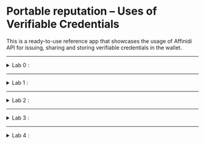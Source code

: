 # Portable reputation – Uses of Verifiable Credentials

This is a ready-to-use reference app that showcases the usage of Affinidi API for issuing, sharing and storing verifiable credentials in the wallet.

---
<details>
  <summary> Lab 0 : </summary>

## Pre-Requisite

To run this lab you need to set up the Issuer credentials. 
To Know more about Issuer, [click here](https://academy.affinidi.com/what-are-verifiable-credentials-79f1846a7b9#:~:text=about%20these%20entities.-,Issuer,-An%20issuer%20is)

 To set up issuer credentials, you need PROJECT_ID, PROJECT_DID, API_KEY_HASH

you will use Affnidi's VS code extension tool to generate these required data.
#### Please follow the instruction below.

You need to have the following installed on your machine:

- [NodeJs v16 and higher](https://nodejs.org). (it's recommended to use [nvm](https://github.com/nvm-sh/nvm))
- [VS Code](https://code.visualstudio.com/)

Instal Affinidi extension from extension marketplace:

```
Go to to extension market place and search Affinidi or Affinidi.affinidi
or browse https://marketplace.visualstudio.com/items?itemName=Affinidi.affinidi
```
[Affinidi's VS Code Extension](https://marketplace.visualstudio.com/items?itemName=Affinidi.affinidi)

To use the extension, you first need to create an Affinidi account and a project

```
To do that, click on Affinidi logo in sidebar, then click on “Create an account with Affinidi”, 

enter your email and the OTP code that you received in your inbox.
```
![alt text](https://github.com/affinidi/vscode-extension/raw/HEAD/media/docs/create_account.png "")

Once the account is created, a project named Default Project will be created automatically. As part of it, a digital identity will be created for you – your personal DID.
Initially, the Default Project will be set as your Active Project.

![alt text](https://github.com/affinidi/vscode-extension/raw/HEAD/media/docs/default_project.png)
![alt text](https://github.com/affinidi/vscode-extension/raw/HEAD/media/docs/inactive_projects.png)



Either create a new project or use the default project. 
To get the project details. click on the default project below.

<img width="1075" alt="image" src="https://user-images.githubusercontent.com/1314582/236203164-f3a74bb0-be58-4daf-a07b-8beb24ec8bc7.png">
Take the values of PROJECT_ID, PROJECT_DID, and API_KEY_HASH from here to use later in the gaming project. 

---


## Setup Project 
Setting up the reference app is easy, just follow these steps:  
1. Clone the repo:
    ```
    $ git clone https://github.com/sanjay95/gaming-portable-reputation.git
    $ cd gaming-portable-reputation
    
    ```
2. Install the dependencies:
    ```
    $ npm install
    ```
3. Create a `.env` file:
    ```
    $ cp .env.example .env
    ```
   **Enter values for `PROJECT_ID`, `PROJECT_DID` and `API_KEY_HASH` from your Affinidi project **properties** from the previous steps. you can also use [CLI](https://github.com/affinidi/affinidi-cli) to create the project.
    
 4. Launch the app:
The app will be available locally on http://localhost:3000.

</details>

---
<details>
  <summary> Lab 1 : </summary>

## Use the project to Issue and store Verifiable Credentials 

This is a simple web app with user registration and two simple games.
You can play games without login, but game stats and settings will not be saved. 


There will be a total of three types of Verifiable credentials created. 

1. Studio Profile
2. GameSetting
3. GameStats

### Creating studio profile and Issuing ProfileVC

- browse the application at http://localhost:3000.
- click on the JOIN OUR TEAM button 
- enter your email and provide the OTP
- the first login will prompt you to complete the profile (here Studio profile VC will be issued to the logged-in user's wallet)

As soon as you save your profile, your wallet will be active with profile VC. 
You can browse [wallet credentials](http://localhost:3000/wallet) to view the credentials issued to you and stored in your wallet. 

### `Issuance` 
```typescript
//pages/components/StudioProfileSetup/useProfile.ts
const {
      data: { vc },
    } = await axios<{ vc: VerifiableCredential }>(
      '/api/data-providers/StudioProfile/issue-vc',
      {
        method: 'POST',
        data: {
          holderDid,
          useremail,
          usermobile,
          userName,
          userage,
          usercountry,
          usercity,
        },
      },
    )

    // make unsigned VC
    //pages/api/data-providers/StudioProfile/issue-vc.page.ts
     const unsignedStudioProfileVc = generateStudioProfileVc(
    holderDid,
    credentialSubject
  )

  //sign credentials 
  //pages/api/data-providers/StudioProfile/issue-vc.page.ts
  const { vc } = await cloudWalletClient.signCredential(
    { vc: unsignedStudioProfileVc },
    { accessToken: cloudWalletAccessToken }
  )

// Final call to Affinidi API from Issuer for signing
//pages/api/clients/cloud-wallet-client.ts
signCredential: async (input: { vc: VerifiableCredential }, options: Options): Promise<{ vc: VerifiableCredential }> => {
    const {
      data: { signedCredential: vc },
    } = await axios<{ signedCredential: VerifiableCredential }>(
      `${cloudWalletApiUrl}/v1/wallet/sign-credential`,
      {
        method: 'POST',
        headers: {
          'Api-Key': apiKeyHash,
          Authorization: options.accessToken,
        },
        data: {
          unsignedCredential: input.vc,
        },
      }
    )

    return { vc }
  }

```
### `Storage`


```typescript
//Store signed credentials in user wallet
//pages/components/StudioProfileSetup/useProfile.ts
 await axios('/api/cloud-wallet/store-vc', {
      method: 'POST',
      headers: createCloudWalletAuthenticationHeaders(),
      data: { vc },
    })

//Final call to Affinidi API from holder to store the given VC in wallet
//pages/api/clients/cloud-wallet-client.ts
  storeCredentials: async (
    input: { vcs: VerifiableCredential[] },
    options: Options
  ): Promise<void> => {
    await axios<void>(`${cloudWalletApiUrl}/v1/wallet/credentials`, {
      method: 'POST',
      headers: {
        'Api-Key': apiKeyHash,
        Authorization: options.accessToken,
      },
      data: {
        data: input.vcs,
      },
    })
  }

```
</details>

---

<details>
  <summary> Lab 2 : </summary>

  ## Issue Game Settings as digital credentials

- Click on the first game [Board tennis](http://localhost:3000/Games/game1). This is a simulated game where the game level and no. of hours played will keep increasing which simulates actual game hours.
  - To make the system play as both players, ``press 0``
 - you may change the game settings like Theme color, game sound and Alias, these settings will be issued as VC to your wallet only if you press the `save settings` button 
 - Once you press the save settings button, a VC is issued by the application and stored in your credentials wallet.
 - you may check the newly issued VC from the menu [wallet credentials](http://localhost:3000/wallet)](http://localhost:3000/wallet)

## `Issuance of game settings as VC`

```typescript
//Game settings type
//types/vc.ts
type Preferences = {
    gamename?: string
    vcId?: string
    nickname: string
    themecolor: string
    gamevolume: string
}

// Internal call to use game settings to issue as VC 
//pages/Games/game1/components/SaveGamePreferences.tsx
await axios(
                `/api/game/export-preferences`,
                {
                    method: "POST",
                    headers,
                    data: preferences,
                }
            );
```
#### `Backend API Operation to Get access token of User's Wallet and Project wallet create Unsinged VC, sign Unsigned VC using project credentials, store signed VC in user's wallet using user's wallet credentials `

```typescript
//pages/api/game/export-preferences.page.ts
```
   #### `Getting access token of user wallet to store VC `
```typescript
  const accessToken = authenticateCloudWallet(req);
```
   #### `creating Unsinged VC`
 ```typescript 
const preferenceVc = await generatePreferencesVc(
            holderDid.did,
            preferences
        );
```
  #### `getting access token of Project's wallet to sign VC `

```typescript 
const {
            wallet: { accessToken: cloudWalletAccessToken },
```
   #### `signing VC using the project's credentials`   
     
```typescript 
        
const { vc } = await cloudWalletClient.signCredential(
            { vc: preferenceVc },
            { accessToken: cloudWalletAccessToken }
        );
```
 #### `storing signed VC in the user's wallet by calling to wallet client function `
 
```typescript 
 await cloudWalletClient.storeCredentials(
            {
                vcs: [vc as VerifiableCredential],
            },
            { accessToken }
        );

        success = true;
            
```


</details>

---

<details>
  <summary> Lab 3 : </summary>

## Request credentials to provide a seamless experience
 - While Still logged in go to the second game [Screen](http://localhost:3000/Games/game2) tennis](http://localhost:3000/Games/game2)
 - You may play the game here and build your level with the default color profile and - settings 
 - The second game provides an option to import game reputation, game settings and profile VC if you already have it and use them to provide you a seamless transition from the previous game
 - once you click the import button following operation starts
    - A `Share REQUEST Token` for three types of VC is generated 
      - Studio profile VC
      - GameSettings VC
      - Game stats VC
    - Upon receiving the request token, the application checks if the user has the requested VCs.
    - Consent is taken from the user to share the available VC for requested VC types if the user has the VC in the wallet.
    - If user gives consent to share VC, a `Share RESPONSE Token` is generated using the user's wallet credentials. This token is passed to the game.
    - The game application validates the `RESPONSE` token against the `REQUEST` Token. If the token is valid, it will utilize the data from VC to offer a personalized gaming experience 

#### `Create share request token`

```typescript
//pages/Games/game2/index.page.tsx
 const vcTypes = ["AffinidiStudioProfileVC", "GameSettings","GameReputation"];
 //verifier building share REQUEST token of two VC type, studio and game settings
  const reqToken = await GenerateRequestToken(vcTypes);
//pages/Games/tokenOperations.ts
  const response = await axios(
            '/api/verifier/share-request-token',
            {
                method: 'POST',
                headers: createCloudWalletAuthenticationHeaders(),
                data: { credentialsType: vcTypes }
            }

        )

//pages/api/verifier/share-request-token.page.ts
 const {
    wallet: { accessToken: cloudWalletAccessToken },
  } = await iamClient.authenticateCloudWallet({ did: projectDid ?? '' })

  const { shareRequestToken } = await cloudWalletClient.createShareRequestToken(
    { credentialsType },
    { accessToken: cloudWalletAccessToken }
  );


//pages/api/clients/cloud-wallet-client.ts
    const types = input.credentialsType.map((i)=>({type:[i]}))
      console.log('requested credentials types', types  );
     const {  data: shareRequestToken } = await axios<string>(
      `${cloudWalletApiUrl}/v1/wallet/credential-share-token/generate-request-token`,
      {
        method: 'POST',
        headers: {
          'Api-Key': apiKeyHash,
          Authorization: options.accessToken,
        },
        data: {
          requirements: types,      
        },
      }
    )

```
#### `Check available VC in the wallet for a request token`

```typescript
 //pages/api/holder/get-vcs-for-shareRequestToken.page.ts
 const { vcs } = await cloudWalletClient.getCredentialsForRequestToken({shareRequestToken}, { accessToken });
//pages/api/clients/cloud-wallet-client.ts
 const { data: vcs } = await axios<VerifiableCredential[]>(
      `${cloudWalletApiUrl}/v1/wallet/credentials?credentialShareRequestToken=${input.shareRequestToken}`,
      {
        method: 'GET',
        headers: {
          'Api-Key': apiKeyHash,
          Authorization: options.accessToken,
        },
      }
    )

```

#### `Create a share response token for a request token`

```typescript
//pages/api/holder/build-shaResponseToken.page.ts
const accessToken = authenticateCloudWallet(req);

const { shareRequestToken } = requestSchema.parse(req.body);

const { vcs } = await cloudWalletClient.getCredentialsForRequestToken({ shareRequestToken }, { accessToken });

const { shareResponseToken } = await cloudWalletClient.getShareResponseToken({ shareRequestToken, vcs }, { accessToken });

//pages/api/clients/cloud-wallet-client.ts

const { data: vcs } = await axios<VerifiableCredential[]>(
      `${cloudWalletApiUrl}/v1/wallet/credentials?credentialShareRequestToken=${input.shareRequestToken}`,
      {
        method: 'GET',
        headers: {
          'Api-Key': apiKeyHash,
          Authorization: options.accessToken,
        },
      }
    )

 const { data: vcs } = await axios<VerifiableCredential[]>(
      `${cloudWalletApiUrl}/v1/wallet/credentials?credentialShareRequestToken=${input.shareRequestToken}`,
      {
        method: 'GET',
        headers: {
          'Api-Key': apiKeyHash,
          Authorization: options.accessToken,
        },
      }
    )

```

#### `Validate share response token`

```typescript
//pages/api/verifier/verify-shareResponseToken.page.ts

 const { shareRequestToken, shareResponseToken } = requestSchema.parse(req.body)
  const {
    wallet: { accessToken: cloudWalletAccessToken },
  } = await iamClient.authenticateCloudWallet({ did: projectDid ?? '' })

  const { verifyShareResponseTokenResult } = await verifierClient.verifyShareResponse(
    { shareRequestToken, shareResponseToken },
    { accessToken: cloudWalletAccessToken })

//pages/api/clients/verifier-client.ts
 const { data: verifyShareResponseTokenResult } = await axios<verifyShareResponseTokenResult>(
      `${verifierApiUrl}/v1/verifier/verify-share-response`,
      {
        method: 'POST',
        headers: {
          'Api-Key': apiKeyHash,
          Authorization: options.accessToken,
        },
        data: {
          credentialShareRequestToken: input.shareRequestToken,
          credentialShareResponseToken:input.shareResponseToken
        },
      }
    )

```

  </details>

  ---

<details>
  <summary> Lab 4 : </summary>

## Issue and consume new VC with additional field

- Search for LAB4 in all files in the project 
- Uncomment the line and remove the LAB4 or keep the LAB4 commented and move commented code to new line
- Save these changes and browse the games and observe the score field.
- click on save stats button to save the new reputation with score
- Import this new reputation on second game 

 </details>
